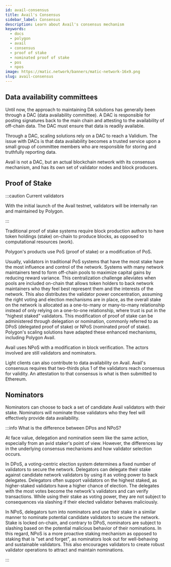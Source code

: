 ```yaml
---
id: avail-consensus
title: Avail's Consensus
sidebar_label: Consensus
description: Learn about Avail's consensus mechanism
keywords:
  - docs
  - polygon
  - avail
  - consensus
  - proof of stake
  - nominated proof of stake
  - pos
  - npos
image: https://matic.network/banners/matic-network-16x9.png
slug: avail-consensus
---
```


## Data availability committees

Until now, the approach to maintaining DA solutions has generally been through 
a DAC (data availability committee). A DAC is responsible for posting 
signatures back to the main chain and attesting to the availability of off-chain 
data. The DAC must ensure that data is readily available.

Through a DAC, scaling solutions rely on a DAC to reach a Validium. The issue 
with DACs is that data availability becomes a trusted service upon a small group 
of committee members who are responsible for storing and truthfully reporting data.

Avail is not a DAC, but an actual blockchain network with its consensus 
mechanism, and has its own set of validator nodes and block producers.

## Proof of Stake

:::caution Current validators

With the initial launch of the Avail testnet, validators will be
internally ran and maintained by Polygon.

:::

Traditional proof of stake systems require block production authors to have 
token holdings (stake) on-chain to produce blocks, as opposed to computational 
resources (work). 

Polygon's products use PoS (proof of stake) or a modification of PoS.

Usually, validators in traditional PoS systems that have the most stake 
have the most influence and control of the network. Systems with many network maintainers 
tend to form off-chain pools to maximize capital gains by reducing reward variance. This 
centralization challenge alleviates when pools are included on-chain that allows token 
holders to back network maintainers who they feel best represent them and the interests 
of the network. This also distributes the validator power concentration, assuming the 
right voting and election mechanisms are in place, as the overall stake on the network 
is allocated as a one-to-many or many-to-many relationship instead of only relying on a 
one-to-one relationship, where trust is put in the "highest staked" validators. This 
modification of proof of stake can be administered through delegation or nomination, 
commonly referred to as DPoS (delegated proof of stake) or NPoS (nominated proof of stake). 
Polygon's scaling solutions have adapted these enhanced mechanisms, including Polygon 
Avail.

Avail uses NPoS with a modification in block verification. The actors involved are 
still validators and nominators.

Light clients can also contribute to data availability on Avail. Avail's consensus 
requires that two-thirds plus 1 of the validators reach consensus for validity. An 
attestation to that consensus is what is then submitted to Ethereum.

## Nominators

Nominators can choose to back a set of candidate Avail validators with their 
stake. Nominators will nominate those validators who they feel will 
effectively provide data availability.

:::info What is the difference between DPos and NPoS?

At face value, delegation and nomination seem like the same action, especially
from an avid staker's point of view. However, the differences lay in the underlying
consensus mechanisms and how validator selection occurs.

In DPoS, a voting-centric election system determines a fixed number of 
validators to secure the network. Delegators can delegate their 
stake against candidate network validators by using it as voting power to back 
delegates. Delegators often support validators on the highest staked, as higher-staked
validators have a higher chance of election. The delegates with the most votes 
become the network's validators and can verify transactions. While using their 
stake as voting power, they are not subject to consequences via slashing if their 
elected validator behaves maliciously.

In NPoS, delegators turn into nominators and use their stake in a similar
manner to nominate potential candidate validators to secure the network.
Stake is locked on-chain, and contrary to DPoS, nominators are subject to slashing
based on the potential malicious behavior of their nominations. In this regard,
NPoS is a more proactive staking mechanism as opposed to staking that is "set and 
forget", as nominators look out for well-behaving and sustainable validators. This 
also encourages validators to create robust validator operations to attract and 
maintain nominations.

:::
